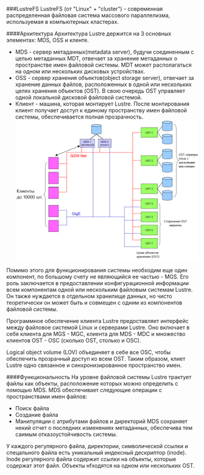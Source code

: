 ###LustreFS
LustreFS (от "Linux" + "cluster") - современная распределенная файловая система массового параллелизма, используемая в компьютерных кластерах. 

####Архитектура
Архитектура Lustre держится на 3 основных элементах: MDS, OSS и кленте.
 * MDS -  сервер метаданных(metadata server), будучи соединенным с целью метаданных MDT, отвечает за хранение метаданных о пространстве имен файловой системы. MDT может располагаться на одном или нескольких дисковых устройствах. 
 * OSS - сервер хранения объектов(object storage server), отвечает за хранение данных файлов, расположенных в одной или нескольких целях хранения объектов (OST). В свою очередь OST управляет одной локальной дисковой файловой системой. 
 * Клиент - машина, которая монтирует Lustre. После монтирования клиент получает доступ к единому пространству имен файловой системы, обеспечивается полная прозрачность.
![Схема архитектуры Lustre](./img/lustre_main_scheme.png)

Помимо этого для функционирования системы необходим еще один компонент, по большому счету не являющийся ее частью - MGS. Его роль заключается в предоставлении конфигурационной информации всем компонентам одной или нескольким файловым системам Lustre. Он также нуждается в отдельном хранилище данных, но чисто теоретически он может быть и совмещен с одним из компонентов файловой системы.

Программное обеспечение клиента Lustre предоставляет интерфейс между файловое системой Linux и серверами Lustre. Оно включает в себя клиента для MGS - MGC, клиента для MDS - MDC и множество клиентов OST - OSC (сколько OST, столько и OSC).

Logical object volume (LOV) объединяет в себе все OSC, чтобы обеспечить прозрачный доступ ко всем OST. Таким образом, клиет Lustre одно связанное и синхронизированное пространство имен.

####Функциональность 
На уровне файловой системы Lustre трактует файлы как объекты, расположение которых можно определить с помощью MDS. MDS обеспечивает следующие операции с пространствами имен файлов:
 * Поиск файла
 * Создание файла
 * Манипуляции с атрибутами файлов и директорий
MDS сохраняет некий отчет о последних изменениях метаданных, обеспечива тем саимым отказоустойчивость системы.

У каждого регулярного файла, директории, символической ссылки и спецального файла есть уникальный индексный дескриптор (inode). Inode регулярного файла содержит ссылки на объекты, которые содержат этот файл. Объекты нfходятся на одном или нескольких OST.
